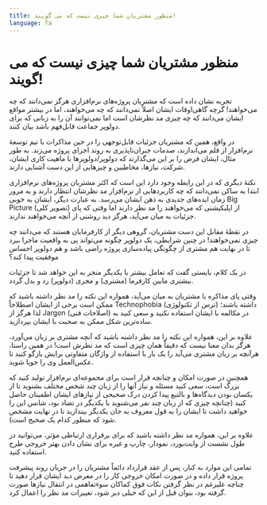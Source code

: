 ```yaml
---
title: منظور مشتریان شما چیزی نیست که می گویند!
language: fa
---
```


# منظور مشتریان شما چیزی نیست که می گویند!

تجربه نشان داده است که مشتریان پروژه‌های نرم‌افزاری هرگز نمی‌دانند که چه می‌خواهند! گرچه گاهی‌اوقات ایشان اصلاً نمی‌دانند که چه می‌خواهند، اما در بیشتر مواقع ایشان می‌دانند که چه چیزی مد نظرشان است اما نمی‌توانند آن را به زبانی که برای دولوپر جماعت قابل‌فهم باشد بیان کنند.

در واقع، همین که مشتریان جزئیات قابل‌توجهی را در حین مذاکرات با تیم توسعهٔ نرم‌افزار از قلم می‌اندازند، صدمات جبران‌ناپذیری به روند اجرای پروژه می‌زند. به طور مثال، ایشان فرض را بر این می‌گذارند که دولوپر/دولوپرها با ماهیت کاری ایشان، شرکت، نیازها، مخاطبین و چیزهایی از این دست آشنایی دارند.

نکتهٔ دیگری که در این رابطه وجود دارد این است که اکثر مشتریان پروژه‌های نرم‌افزاری ابتدا به ساکن نمی‌دانند که چه کاربردهایی از نرم‌افزار مد نظرشان انتظار دارند و به مرور زمان ایده‌های جدیدی به ذهن ایشان می‌رسد. به عبارت دیگر، ایشان به خوبی Big Picture (تصویر کلی) از اپلیکیشنی که می‌خواهند را مد نظر دارند اما وقتی که پای جزئیات به میان می‌آید، هرگز دید روشنی از آنچه می‌خواهند ندارند.

در نقطهٔ مقابل این دست مشتریان، گروهی دیگر از کارفرمایان هستند که می‌دانند چه چیزی نمی‌خواهند! در چنین شرایطی، یک دولوپر چگونه می‌تواند پی به واقعیت ماجرا ببرد تا در نهایت هم مشتری از چگونگی پیاده‌سازی پروژه راضی باشد و هم دولوپر احساس موفقیت پیدا کند؟

در یک کلام، بایستی گفت که تعامل بیشتر با یکدیگر منجر به این خواهد شد تا جزئیات بیشتری مابین کارفرما (مشتری) و مجری (دولوپر) رد و بدل گردد.

وقتی پای مذاکره با مشتریان به میان می‌آید، همواره این نکته را مد نظر داشته باشید که ممکن است برخی از ایشان اصطلاحاً Technophobia (ترس از تکنولوژی) داشته باشند؛ لذا هرگز از Jargon (اصلاحات فنی) در مکالمه با ایشان استفاده نکنید و سعی کنید به ساده‌ترین شکل ممکن به صحبت با ایشان بپردازید.

علاوه بر این، همواره این نکته را مد نظر داشته باشید که آنچه مشتری بر زبان می‌آورد، هرگز بدان معنا نیست که دقیقاً همان چیزی است که مد نظرش است! در همین راستا، هرآنچه بر زبان مشتری می‌آید را یک بار با استفاده از واژگان متفاوتی برایش بازگو کنید تا عکس‌العمل وی را جویا شوید.

همچنین در صورت امکان و چنانچه قرار است برای مجموعه‌ای نرم‌افزار تولید کنید که بزرگ است، سعی کنید مسئله و نیاز آنها را از زبان چند شخص مختلف بشنوید تا از یکسان بودن دیدگاه‌ها و بالتبع پیدا کردن درک صحیحی از نیازهای ایشان اطمینان حاصل کنید (چنانچه چیزی که از زبان چند نفر می‌شنوید با یکدیگر در تضاد بود، شانس این را خواهید داشت تا ایشان را به قول معروف به جان یکدیگر بیندازید تا در نهایت مشخص شود که منظور کدام یک صحیح است).

علاوه بر این، همواره مد نظر داشته باشید که برای برقراری ارتباطی مؤثر، می‌توانید در طول نشست از وایت‌بورد، نمودار، چارپ و غیره برای نشان دادن بهتر خروجی طرح استفاده کنید.

تمامی این موارد به کنار، پس از عقد قرارداد دائماً مشتریان را در جریان روند پیشرفت پروژه قرار داده و در صورت امکان خروجی کار را در معرض دید ایشان قرار دهید تا چناچه علیرغم در نظر گرفتن نکات فوق کماکان سوء‌تفاهمی در انتقال نیازها صورت گرفته بود، بتوان قبل از این که خیلی دیر شود، تغییرات مد نظر را اعمال کرد.
